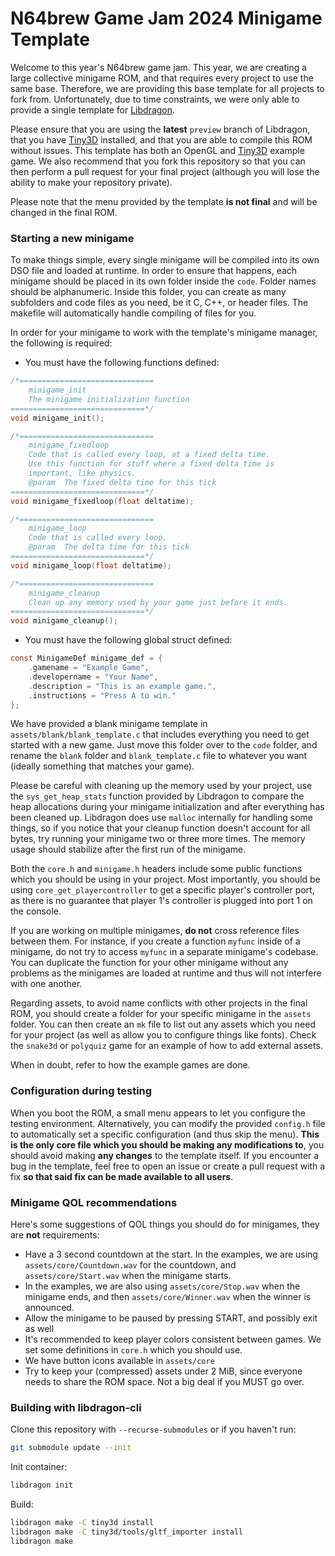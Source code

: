 # N64brew Game Jam 2024 Minigame Template

Welcome to this year's N64brew game jam. This year, we are creating a large collective minigame ROM, and that requires every project to use the same base. Therefore, we are providing this base template for all projects to fork from. Unfortunately, due to time constraints, we were only able to provide a single template for [Libdragon](https://github.com/DragonMinded/libdragon).

Please ensure that you are using the **latest** `preview` branch of Libdragon, that you have [Tiny3D](https://github.com/HailToDodongo/tiny3d) installed, and that you are able to compile this ROM without issues. This template has both an OpenGL and [Tiny3D](https://github.com/HailToDodongo/tiny3d) example game. We also recommend that you fork this repository so that you can then perform a pull request for your final project (although you will lose the ability to make your repository private).

Please note that the menu provided by the template **is not final** and will be changed in the final ROM.


### Starting a new minigame

To make things simple, every single minigame will be compiled into its own DSO file and loaded at runtime. In order to ensure that happens, each minigame should be placed in its own folder inside the `code`. Folder names should be alphanumeric. Inside this folder, you can create as many subfolders and code files as you need, be it C, C++, or header files. The makefile will automatically handle compiling of files for you.

In order for your minigame to work with the template's minigame manager, the following is required:
* You must have the following functions defined:
```c
/*==============================
    minigame_init
    The minigame initialization function
==============================*/
void minigame_init();

/*==============================
    minigame_fixedloop
    Code that is called every loop, at a fixed delta time.
    Use this function for stuff where a fixed delta time is 
    important, like physics.
    @param  The fixed delta time for this tick
==============================*/
void minigame_fixedloop(float deltatime);

/*==============================
    minigame_loop
    Code that is called every loop.
    @param  The delta time for this tick
==============================*/
void minigame_loop(float deltatime);

/*==============================
    minigame_cleanup
    Clean up any memory used by your game just before it ends.
==============================*/
void minigame_cleanup();
```
* You must have the following global struct defined:
```c
const MinigameDef minigame_def = {
    .gamename = "Example Game",
    .developername = "Your Name",
    .description = "This is an example game.",
    .instructions = "Press A to win."
};
```

We have provided a blank minigame template in `assets/blank/blank_template.c` that includes everything you need to get started with a new game. Just move this folder over to the `code` folder, and rename the `blank` folder and `blank_template.c` file to whatever you want (ideally something that matches your game).

Please be careful with cleaning up the memory used by your project, use the `sys_get_heap_stats` function provided by Libdragon to compare the heap allocations during your minigame initialization and after everything has been cleaned up. Libdragon does use `malloc` internally for handling some things, so if you notice that your cleanup function doesn't account for all bytes, try running your minigame two or three more times. The memory usage should stabilize after the first run of the minigame.

Both the `core.h` and `minigame.h` headers include some public functions which you should be using in your project. Most importantly, you should be using `core_get_playercontroller` to get a specific player's controller port, as there is no guarantee that player 1's controller is plugged into port 1 on the console.

If you are working on multiple minigames, **do not** cross reference files between them. For instance, if you create a function `myfunc` inside of a minigame, do not try to access `myfunc` in a separate minigame's codebase. You can duplicate the function for your other minigame without any problems as the minigames are loaded at runtime and thus will not interfere with one another.

Regarding assets, to avoid name conflicts with other projects in the final ROM, you should create a folder for your specific minigame in the `assets` folder. You can then create an `mk` file to list out any assets which you need for your project (as well as allow you to configure things like fonts). Check the `snake3d` or `polyquiz` game for an example of how to add external assets.

When in doubt, refer to how the example games are done.


### Configuration during testing

When you boot the ROM, a small menu appears to let you configure the testing environment. Alternatively, you can modify the provided `config.h` file to automatically set a specific configuration (and thus skip the menu). **This is the only core file which you should be making any modifications to**, you should avoid making **any changes** to the template itself. If you encounter a bug in the template, feel free to open an issue or create a pull request with a fix **so that said fix can be made available to all users**.


### Minigame QOL recommendations

Here's some suggestions of QOL things you should do for minigames, they are **not** requirements:
* Have a 3 second countdown at the start. In the examples, we are using `assets/core/Countdown.wav` for the countdown, and `assets/core/Start.wav` when the minigame starts.
* In the examples, we are also using `assets/core/Stop.wav` when the minigame ends, and then `assets/core/Winner.wav` when the winner is announced.
* Allow the minigame to be paused by pressing START, and possibly exit as well
* It's recommended to keep player colors consistent between games. We set some definitions in `core.h` which you should use. 
* We have button icons available in `assets/core`
* Try to keep your (compressed) assets under 2 MiB, since everyone needs to share the ROM space. Not a big deal if you MUST go over.

### Building with libdragon-cli

Clone this repository with `--recurse-submodules` or if you haven't run:

```bash
git submodule update --init
```

Init container:

```bash
libdragon init
```

Build:

```bash
libdragon make -C tiny3d install
libdragon make -C tiny3d/tools/gltf_importer install
libdragon make
```
